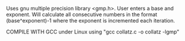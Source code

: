 Uses gnu multiple precision library <gmp.h>. 
User enters a base and exponent.
Will calculate all consecutive numbers in the format (base^exponent)-1 where the exponent is incremented each iteration.

COMPILE WITH GCC under Linux using "gcc collatz.c -o collatz -lgmp"
